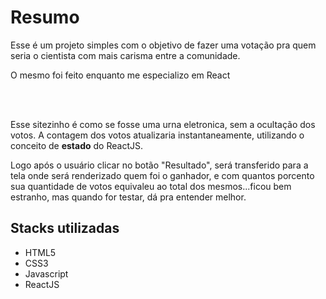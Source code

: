 <h1>Resumo</h1>
<p>Esse é um projeto simples com o objetivo de fazer uma votação pra quem seria o cientista com mais carisma entre a comunidade.</p>
<p>O mesmo foi feito enquanto me especializo em React</p>
<br/>
<br/>
<p>Esse sitezinho é como se fosse uma urna eletronica, sem a ocultação dos votos. A contagem dos votos atualizaria instantaneamente, utilizando o conceito de <strong>estado</strong> do ReactJS. </p>
<p>Logo após o usuário clicar no botão "Resultado", será transferido para a tela onde será renderizado quem foi o ganhador, e com quantos porcento sua quantidade de votos equivaleu ao total dos mesmos...ficou bem estranho, mas quando for testar, dá pra entender melhor.</p>

<h2>Stacks utilizadas</h2>
<ul>
  <li>HTML5</li>
  <li>CSS3</li>
  <li>Javascript</li>
  <li>ReactJS</li>
</ul>
